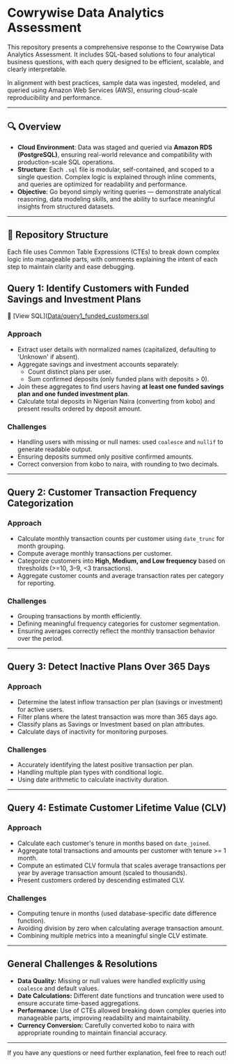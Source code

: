 # Cowrywise Data Analytics Assessment

This repository presents a comprehensive response to the Cowrywise Data Analytics Assessment. It includes SQL-based solutions to four analytical business questions, with each query designed to be efficient, scalable, and clearly interpretable.

In alignment with best practices, sample data was ingested, modeled, and queried using Amazon Web Services (AWS), ensuring cloud-scale reproducibility and performance.

---

## 🔍 Overview

- **Cloud Environment**: Data was staged and queried via **Amazon RDS (PostgreSQL)**, ensuring real-world relevance and compatibility with production-scale SQL operations.
- **Structure**: Each `.sql` file is modular, self-contained, and scoped to a single question. Complex logic is explained through inline comments, and queries are optimized for readability and performance.
- **Objective**: Go beyond simply writing queries — demonstrate analytical reasoning, data modeling skills, and the ability to surface meaningful insights from structured datasets.

---

## 📁 Repository Structure

Each file uses Common Table Expressions (CTEs) to break down complex logic into manageable parts, with comments explaining the intent of each step to maintain clarity and ease debugging.


## Query 1: Identify Customers with Funded Savings and Investment Plans
📄 [View SQL]([Data/query1_funded_customers.sql](https://github.com/Dinma-gif/DataAnalytics-Assessment/blob/main/DataAnalytics-Assessment/assessment_question1.sql])

### Approach
- Extract user details with normalized names (capitalized, defaulting to 'Unknown' if absent).
- Aggregate savings and investment accounts separately:
  - Count distinct plans per user.
  - Sum confirmed deposits (only funded plans with deposits > 0).
- Join these aggregates to find users having **at least one funded savings plan and one funded investment plan**.
- Calculate total deposits in Nigerian Naira (converting from kobo) and present results ordered by deposit amount.

### Challenges
- Handling users with missing or null names: used `coalesce` and `nullif` to generate readable output.
- Ensuring deposits summed only positive confirmed amounts.
- Correct conversion from kobo to naira, with rounding to two decimals.

---

## Query 2: Customer Transaction Frequency Categorization

### Approach
- Calculate monthly transaction counts per customer using `date_trunc` for month grouping.
- Compute average monthly transactions per customer.
- Categorize customers into **High, Medium, and Low frequency** based on thresholds (>=10, 3–9, <3 transactions).
- Aggregate customer counts and average transaction rates per category for reporting.

### Challenges
- Grouping transactions by month efficiently.
- Defining meaningful frequency categories for customer segmentation.
- Ensuring averages correctly reflect the monthly transaction behavior over the period.

---

## Query 3: Detect Inactive Plans Over 365 Days

### Approach
- Determine the latest inflow transaction per plan (savings or investment) for active users.
- Filter plans where the latest transaction was more than 365 days ago.
- Classify plans as Savings or Investment based on plan attributes.
- Calculate days of inactivity for monitoring purposes.

### Challenges
- Accurately identifying the latest positive transaction per plan.
- Handling multiple plan types with conditional logic.
- Using date arithmetic to calculate inactivity duration.

---

## Query 4: Estimate Customer Lifetime Value (CLV)

### Approach
- Calculate each customer's tenure in months based on `date_joined`.
- Aggregate total transactions and amounts per customer with tenure >= 1 month.
- Compute an estimated CLV formula that scales average transactions per year by average transaction amount (scaled to thousands).
- Present customers ordered by descending estimated CLV.

### Challenges
- Computing tenure in months (used database-specific date difference function).
- Avoiding division by zero when calculating average transaction amount.
- Combining multiple metrics into a meaningful single CLV estimate.

---

## General Challenges & Resolutions

- **Data Quality:** Missing or null values were handled explicitly using `coalesce` and default values.
- **Date Calculations:** Different date functions and truncation were used to ensure accurate time-based aggregations.
- **Performance:** Use of CTEs allowed breaking down complex queries into manageable parts, improving readability and maintainability.
- **Currency Conversion:** Carefully converted kobo to naira with appropriate rounding to maintain financial accuracy.

---

If you have any questions or need further explanation, feel free to reach out!





